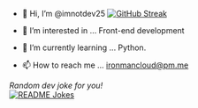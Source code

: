 - 👋 Hi, I’m @imnotdev25
[![GitHub Streak](http://github-readme-streak-stats.herokuapp.com?user=imnotdev25&theme=highcontrast&hide_border=true&date_format=M%20j%5B%2C%20Y%5D)](https://git.io/streak-stats)

- 👀 I’m interested in ... Front-end development
- 🌱 I’m currently learning ... Python.
- 📫 How to reach me ... ironmancloud@pm.me

<!---
imnotdev25/imnotdev25 is a ✨ special ✨ repository because its `README.md` (this file) appears on your GitHub profile.
You can click the Preview link to take a look at your changes.
--->

<i>Random dev joke for you!</i><br>
<a href="https://readme-jokes.vercel.app"><img align="center" src="https://readme-jokes.vercel.app/api" alt="README Jokes"></a>
